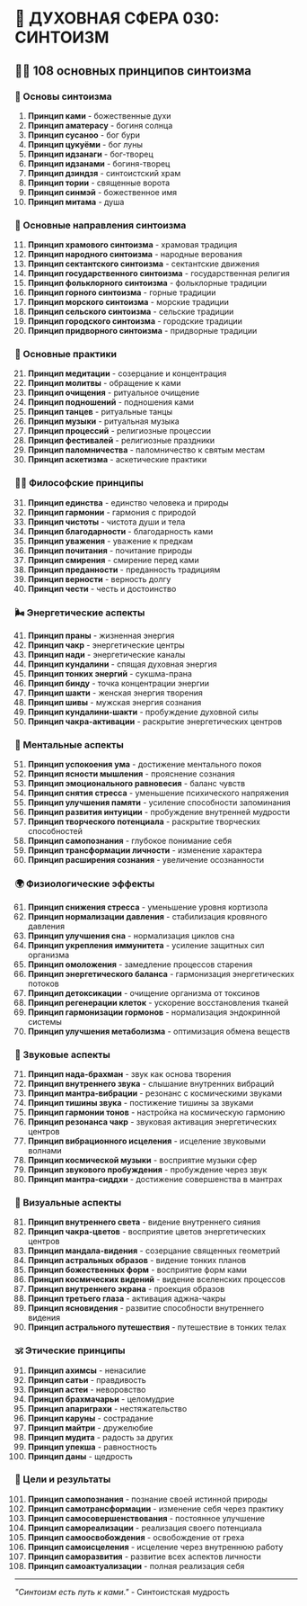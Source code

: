 # 🌟 ДУХОВНАЯ СФЕРА 030: СИНТОИЗМ

## 🧘‍♀️ 108 основных принципов синтоизма

### 🌌 Основы синтоизма

1. **Принцип ками** - божественные духи
2. **Принцип аматерасу** - богиня солнца
3. **Принцип сусаноо** - бог бури
4. **Принцип цукуёми** - бог луны
5. **Принцип идзанаги** - бог-творец
6. **Принцип идзанами** - богиня-творец
7. **Принцип дзиндзя** - синтоистский храм
8. **Принцип тории** - священные ворота
9. **Принцип синмэй** - божественное имя
10. **Принцип митама** - душа

### 🎯 Основные направления синтоизма

11. **Принцип храмового синтоизма** - храмовая традиция
12. **Принцип народного синтоизма** - народные верования
13. **Принцип сектантского синтоизма** - сектантские движения
14. **Принцип государственного синтоизма** - государственная религия
15. **Принцип фольклорного синтоизма** - фольклорные традиции
16. **Принцип горного синтоизма** - горные традиции
17. **Принцип морского синтоизма** - морские традиции
18. **Принцип сельского синтоизма** - сельские традиции
19. **Принцип городского синтоизма** - городские традиции
20. **Принцип придворного синтоизма** - придворные традиции

### 🌟 Основные практики

21. **Принцип медитации** - созерцание и концентрация
22. **Принцип молитвы** - обращение к ками
23. **Принцип очищения** - ритуальное очищение
24. **Принцип подношений** - подношения ками
25. **Принцип танцев** - ритуальные танцы
26. **Принцип музыки** - ритуальная музыка
27. **Принцип процессий** - религиозные процессии
28. **Принцип фестивалей** - религиозные праздники
29. **Принцип паломничества** - паломничество к святым местам
30. **Принцип аскетизма** - аскетические практики

### 🧘‍♀️ Философские принципы

31. **Принцип единства** - единство человека и природы
32. **Принцип гармонии** - гармония с природой
33. **Принцип чистоты** - чистота души и тела
34. **Принцип благодарности** - благодарность ками
35. **Принцип уважения** - уважение к предкам
36. **Принцип почитания** - почитание природы
37. **Принцип смирения** - смирение перед ками
38. **Принцип преданности** - преданность традициям
39. **Принцип верности** - верность долгу
40. **Принцип чести** - честь и достоинство

### 🌬️ Энергетические аспекты

41. **Принцип праны** - жизненная энергия
42. **Принцип чакр** - энергетические центры
43. **Принцип нади** - энергетические каналы
44. **Принцип кундалини** - спящая духовная энергия
45. **Принцип тонких энергий** - сукшма-прана
46. **Принцип бинду** - точка концентрации энергии
47. **Принцип шакти** - женская энергия творения
48. **Принцип шивы** - мужская энергия сознания
49. **Принцип кундалини-шакти** - пробуждение духовной силы
50. **Принцип чакра-активации** - раскрытие энергетических центров

### 🧠 Ментальные аспекты

51. **Принцип успокоения ума** - достижение ментального покоя
52. **Принцип ясности мышления** - прояснение сознания
53. **Принцип эмоционального равновесия** - баланс чувств
54. **Принцип снятия стресса** - уменьшение психического напряжения
55. **Принцип улучшения памяти** - усиление способности запоминания
56. **Принцип развития интуиции** - пробуждение внутренней мудрости
57. **Принцип творческого потенциала** - раскрытие творческих способностей
58. **Принцип самопознания** - глубокое понимание себя
59. **Принцип трансформации личности** - изменение характера
60. **Принцип расширения сознания** - увеличение осознанности

### 🌍 Физиологические эффекты

61. **Принцип снижения стресса** - уменьшение уровня кортизола
62. **Принцип нормализации давления** - стабилизация кровяного давления
63. **Принцип улучшения сна** - нормализация циклов сна
64. **Принцип укрепления иммунитета** - усиление защитных сил организма
65. **Принцип омоложения** - замедление процессов старения
66. **Принцип энергетического баланса** - гармонизация энергетических потоков
67. **Принцип детоксикации** - очищение организма от токсинов
68. **Принцип регенерации клеток** - ускорение восстановления тканей
69. **Принцип гармонизации гормонов** - нормализация эндокринной системы
70. **Принцип улучшения метаболизма** - оптимизация обмена веществ

### 🎵 Звуковые аспекты

71. **Принцип нада-брахман** - звук как основа творения
72. **Принцип внутреннего звука** - слышание внутренних вибраций
73. **Принцип мантра-вибрации** - резонанс с космическими звуками
74. **Принцип тишины звука** - постижение тишины за звуками
75. **Принцип гармонии тонов** - настройка на космическую гармонию
76. **Принцип резонанса чакр** - звуковая активация энергетических центров
77. **Принцип вибрационного исцеления** - исцеление звуковыми волнами
78. **Принцип космической музыки** - восприятие музыки сфер
79. **Принцип звукового пробуждения** - пробуждение через звук
80. **Принцип мантра-сиддхи** - достижение совершенства в мантрах

### 🌈 Визуальные аспекты

81. **Принцип внутреннего света** - видение внутреннего сияния
82. **Принцип чакра-цветов** - восприятие цветов энергетических центров
83. **Принцип мандала-видения** - созерцание священных геометрий
84. **Принцип астральных образов** - видение тонких планов
85. **Принцип божественных форм** - восприятие форм ками
86. **Принцип космических видений** - видение вселенских процессов
87. **Принцип внутреннего экрана** - проекция образов
88. **Принцип третьего глаза** - активация аджна-чакры
89. **Принцип ясновидения** - развитие способности внутреннего видения
90. **Принцип астрального путешествия** - путешествие в тонких телах

### 🕉️ Этические принципы

91. **Принцип ахимсы** - ненасилие
92. **Принцип сатьи** - правдивость
93. **Принцип астеи** - неворовство
94. **Принцип брахмачарьи** - целомудрие
95. **Принцип апариграхи** - нестяжательство
96. **Принцип каруны** - сострадание
97. **Принцип майтри** - дружелюбие
98. **Принцип мудита** - радость за других
99. **Принцип упекша** - равностность
100. **Принцип даны** - щедрость

### 🚀 Цели и результаты

101. **Принцип самопознания** - познание своей истинной природы
102. **Принцип самотрансформации** - изменение себя через практику
103. **Принцип самосовершенствования** - постоянное улучшение
104. **Принцип самореализации** - реализация своего потенциала
105. **Принцип самоосвобождения** - освобождение от греха
106. **Принцип самоисцеления** - исцеление через внутреннюю работу
107. **Принцип саморазвития** - развитие всех аспектов личности
108. **Принцип самоактуализации** - полная реализация себя

---

*"Синтоизм есть путь к ками."* - Синтоистская мудрость
